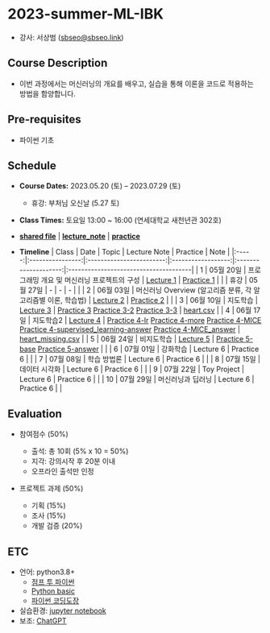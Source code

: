 # 2023-summer-ML-IBK
* 강사: 서상범 (sbseo@sbseo.link)


## Course Description
* 이번 과정에서는 머신러닝의 개요를 배우고, 실습을 통해 이론을 코드로 적용하는 방법을 함양합니다.


## Pre-requisites  
* 파이썬 기초


## Schedule
* **Course Dates:** 2023.05.20 (토) – 2023.07.29 (토) 
    * 휴강: 부처님 오신날 (5.27 토)

* **Class Times:** 토요일 13:00 ~ 16:00 (연세대학교 새천년관 302호)

* **[shared file]** | **[lecture_note]** | **[practice]**

* **Timeline**
    | Class | Date             | Topic                    | Lecture Note       | Practice             | Note                                  |
    |:-----:|:----------------:|:------------------------:|:------------------:|:--------------------:|:--------------------------------------|
    | 1     | 05월 20일         | 프로그래밍 개요 및 머신러닝 프로젝트의 구성      | [Lecture 1]        | [Practice 1]    |          |
    | 휴강  | 05월 27일         | -                        | -                  | -                    |                                       |
    | 2     | 06월 03일         | 머신러닝 Overview (알고리즘 분류, 각 알고리즘별 이론, 학습법)       |  [Lecture 2]         | [Practice 2]      |      |
    | 3     | 06월 10일         | 지도학습         | [Lecture 3]        | [Practice 3]  [Practice 3-2] [Practice 3-3]    | [heart.csv]               |
    | 4     | 06월 17일         | 지도학습2           | [Lecture 4]        | [Practice 4-lr] [Practice 4-more] [Practice 4-MICE] [Practice 4-supervised_learning-answer] [Practice 4-MICE_answer]       | [heart_missing.csv]              |
    | 5     | 06월 24일         | 비지도학습             | [Lecture 5]        | [Practice 5-base] [Practice 5-answer]         |      |
    | 6     | 07월 01일         | 강화학습         | Lecture 6        | Practice 6         |           |
    | 7     | 07월 08일         | 학습 방법론        | Lecture 6        | Practice 6         |             |
    | 8     | 07월 15일         | 데이터 시각화         | Lecture 6        | Practice 6         |              |
    | 9     | 07월 22일         | Toy Project         | Lecture 6        | Practice 6         |        |
    | 10    | 07월 29일         | 머신러닝과 딥러닝         | Lecture 6        | Practice 6         |                 |

    [shared file]: https://drive.google.com/drive/folders/1nWBeIdGIUb7NqdojpDTRQ7XoRGg-0dtv?usp=share_link
    [lecture_note]: https://drive.google.com/drive/folders/1YGEN9lHCrWyQxthAGTyrQblxSeJ-xt3m?usp=share_link
    [practice]: https://drive.google.com/drive/folders/14QcTVaO1TnORMYd10uVKLu02dyzHQ8Hk?usp=share_link
    [Lecture 1]: https://drive.google.com/file/d/1Z0JQU-9Adyp1hgnPv9kHcnBIzwpdD-1v/view?usp=share_link
    [Practice 1]: https://drive.google.com/file/d/1SVMu8Jy1A3tRFInEYxbxLmuZ3YF29kEE/view?usp=share_link
    [Lecture 2]: https://drive.google.com/file/d/1dY2NsH9zVsyaEfSYHeTsNp6EtYQumoQ9/view?usp=share_link
    [Practice 2]: https://drive.google.com/file/d/1qU1vp8E3fmBLJn4OUOUnWdb-QjjctEKR/view?usp=share_link
    [Lecture 3]: https://drive.google.com/file/d/1pLL1MZmdgaAPYFF4nZkjacOPNIqMsqb7/view?usp=drive_link
    [Practice 3]: https://drive.google.com/file/d/1hIPFjp0yTMOULRtsm-py0rTeUFoDTu4W/view?usp=drive_link
    [Practice 3-2]: https://drive.google.com/file/d/1JExGnXUV0DFAzKXlRzmTh_2EkoTtcxDJ/view?usp=drive_link
    [heart.csv]: https://drive.google.com/file/d/1rAjR8AdpJy9-_flfbnfoMq31yoC2IJI4/view?usp=drive_link
    [Lecture 4]: https://drive.google.com/file/d/1FzdGWAsawsM24irYxh7BlmvwKWFPd4_A/view?usp=drive_link
    [Practice 3-3]: https://drive.google.com/file/d/1fxh_fjUq7CWHSCWWGRP2nCwOqRoI96u1/view?usp=drive_link
    [Practice 4-lr]: https://drive.google.com/file/d/1xAU8BagvdFeacUTEMzCE6YjV84Blql-9/view?usp=drive_link
    [Practice 4-more]: https://drive.google.com/file/d/1tjglFtQ-LbWecuaqETEA4tPdvuowZeHA/view?usp=drive_link
    [Practice 4-supervised_learning-answer]: https://drive.google.com/file/d/1xYVziotoc72KCQN7tL14-Qf7ikAfOIeU/view?usp=drive_link
    [Practice 4-MICE]: https://drive.google.com/file/d/10LMg-sDzIltei9FSgVXAC-KV-RBgkW84/view?usp=drive_link
    [Practice 4-MICE_answer]: https://drive.google.com/file/d/1ICOv76PJhqGdLw13n3--a1lmslqUpDjE/view?usp=drive_link
    [heart_missing.csv]: https://drive.google.com/file/d/1knlurg6xSiBepMc03Q0uFqc9pDtIHU0D/view?usp=drive_link
    [Lecture 5]: https://drive.google.com/file/d/15kc6IIzcl8q6rBaF0aWxkJLCuf2UQPqb/view?usp=drive_link
    [Practice 5-base]: https://drive.google.com/file/d/1sYX2Hi_DdEhT7v1XLkUJoHOFps3_teNz/view?usp=drive_link
    [Practice 5-answer]: https://drive.google.com/file/d/12kOJ5PhQlarIKpz38LjYDVnkzt8lAAPd/view?usp=drive_link


## Evaluation
* 참여점수 (50%)
    * 출석: 총 10회 (5% x 10 = 50%)
    * 지각: 강의시작 후 20분 이내
    * 오프라인 출석만 인정

* 프로젝트 과제 (50%)
    * 기획 (15%)
    * 조사 (15%)
    * 개발 검증 (20%)


## ETC
* 언어: python3.8+   
    * [점프 투 파이썬](https://wikidocs.net/book/1) 
    * [Python basic](https://wikidocs.net/book/1553) 
    * [파이썬 코딩도장](https://dojang.io/course/view.php?id=7)
* 실습환경: [jupyter notebook](https://jupyter.org/)
* 보조: [ChatGPT](https://chat.openai.com)
